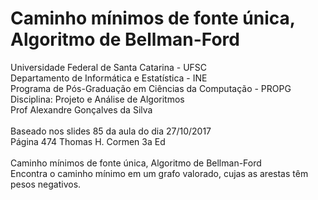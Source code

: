 # Caminho mínimos de fonte única, Algoritmo de Bellman-Ford
Universidade Federal de Santa Catarina - UFSC<br>
Departamento de Informática e Estatística - INE<br>
Programa de Pós-Graduação em Ciências da Computação - PROPG<br>
Disciplina: Projeto e Análise de Algoritmos<br>
Prof Alexandre Gonçalves da Silva<br>
<br>
Baseado nos slides 85 da aula do dia 27/10/2017 <br> 
Página 474 Thomas H. Cormen 3a Ed <br>
<br>
Caminho mínimos de fonte única, Algoritmo de Bellman-Ford<br>
Encontra o caminho mínimo em um grafo valorado, cujas as arestas têm pesos negativos.
